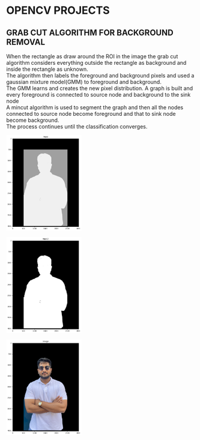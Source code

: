 # OPENCV PROJECTS


## GRAB CUT ALGORITHM FOR BACKGROUND REMOVAL

When the rectangle as draw around the ROI in the image the grab cut algorithm considers everything outside the rectangle as background and inside the rectangle as unknown.<br/>
The algorithm then labels the foreground and background pixels and used a gaussian  mixture model(GMM) to foreground and background.<br/>
The GMM learns and creates the new pixel distribution. A graph is built and every foreground is connected to source node and background to the sink node<br/>
A mincut algorithm is used to segment the graph and then all the nodes connected to source node become foreground and that to sink node become background.<br/>
The process continues until the classification converges.<br/> 
<p float = "left">
<img src = "https://github.com/Ykulkarni-ops/opencv_projects/blob/main/Background_removal_grabcut_algo/images/mask.jpg" width = 200><br/>

<img src = "https://github.com/Ykulkarni-ops/opencv_projects/blob/main/Background_removal_grabcut_algo/images/mask2.jpg" width = 200><br/>

<img src = "https://github.com/Ykulkarni-ops/opencv_projects/blob/main/Background_removal_grabcut_algo/images/finalimage.jpg" width = 200><br/>
</p>
